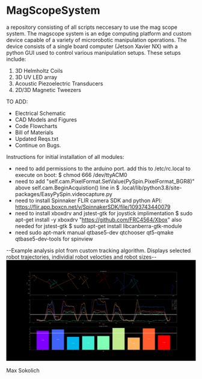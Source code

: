 # MagScopeSystem
a repository consisting of all scripts neccesary to use the mag scope system. The magscope system is an edge computing platform and custom device capable of a variety of microrobotic manipulation operations. The device consists of a single board computer (Jetson Xavier NX) with a python GUI used to control various manipulation setups. 
These setups include:
1) 3D Helmholtz Coils
2) 3D UV LED array
3) Acoustic Piezoelectric Transducers
4) 2D/3D Magnetic Tweezers

TO ADD:
- Electrical Schematic
- CAD Models and Figures
- Code Flowcharts
- Bill of Materials
- Updated Reqs.txt
- Continue on Bugs.

Instructions for initial installation of all modules:
- need to add permissions to the arduino port. add this to /etc/rc.local to execute on boot: $ chmod 666 /dev/ttyACM0
- need to add "self.cam.PixelFormat.SetValue(PySpin.PixelFormat_BGR8)" above self.cam.BeginAcquistion() line in $ .local/lib/python3.8/site-packages/EasyPySpin.videocapture.py
- need to install Spinnaker FLIR camera SDK and python API: https://flir.app.boxcn.net/v/SpinnakerSDK/file/1093743440079
- need to install xboxdrv and jstest-gtk for joystick implimentation $ sudo apt-get install -y xboxdrv         "https://github.com/FRC4564/Xbox"
               also needed for jstest-gtk $ sudo apt-get install libcanberra-gtk-module
- need sudo apt-mark manual qtbase5-dev qtchooser qt5-qmake qtbase5-dev-tools for spinview 

--Example analysis plot from custom tracking algorithm. Displays selected robot trajectories, individial robot velocties and robot sizes--
![alt text](https://github.com/MaxSokolich/MagScopeSystem/blob/main/src/imgs/ExampleDataPlot.png?raw=true)




Max Sokolich

